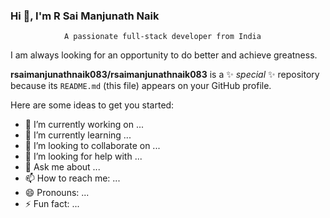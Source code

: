###                   Hi 👋, I'm R Sai Manjunath Naik
  
                A passionate full-stack developer from India
   I am always looking for an opportunity to do better and achieve greatness.

**rsaimanjunathnaik083/rsaimanjunathnaik083** is a ✨ _special_ ✨ repository because its `README.md` (this file) appears on your GitHub profile.

Here are some ideas to get you started:

- 🔭 I’m currently working on ...
- 🌱 I’m currently learning ...
- 👯 I’m looking to collaborate on ...
- 🤔 I’m looking for help with ...
- 💬 Ask me about ...
- 📫 How to reach me: ...
- 😄 Pronouns: ...
- ⚡ Fun fact: ...
